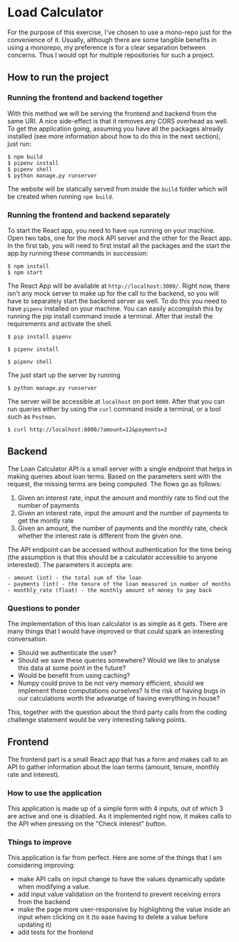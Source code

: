 # Load Calculator

For the purpose of this exercise, I've chosen to use a mono-repo just for the convenience of it. Usually, although there are some tangible benefits in using a monorepo, my preference is for a clear separation between concerns. Thus I would opt for multiple repositories for such a project.


## How to run the project

### Running the frontend and backend together
With this method we will be serving the frontend and backend from the same URI. A nice side-effect is that it removes any CORS overhead as well. To get the application going, assuming you have all the packages already installed (see more information about how to do this in the next section), just run:

```
$ npm build
$ pipenv install
$ pipenv shell
$ python manage.py runserver
```

The website will be statically served from inside the `build` folder which will be created when running `npm build`. 

### Running the frontend and backend separately
To start the React app, you need to have `npm` running on your machine. Open two tabs, one for the mock API server and the other for the React app. In the first tab, you will need to first install all the packages and the start the app by running these commands in succession:
```
$ npm install
$ npm start
``` 

The React App will be available at `http://localhost:3000/`. Right now, there isn't any mock server to make up for the call to the backend, so you will have to separately start the backend server as well. To do this you need to have `pipenv` installed on your machine. You can easily accomplish this by running the pip install command inside a terminal. After that install the requirements and activate the shell.

```
$ pip install pipenv

$ pipenv install

$ pipenv shell
``` 

The just start up the server by running

```
$ python manage.py runserver
```

The server will be accessible at `localhost` on port `8000`. 
After that you can run queries either by using the `curl` command inside a terminal, or a tool such as `Postman`.

```
$ curl http://localhost:8000/?amount=12&payments=2
```


## Backend

The Loan Calculator API is a small server with a single endpoint that helps in making queries about loan terms.
Based on the parameters sent with the request, the missing terms are being computed. The flows go as follows:

1. Given an interest rate, input the amount and monthly rate to find out the number of payments 
2. Given an interest rate, input the amount and the number of payments to get the montly rate
3. Given an amount, the number of payments and the monthly rate, check whether the interest rate is different from the given one.

The API endpoint can be accessed without authentication for the time being (the assumption is that this should be a calculator accessible to anyone interested). The parameters it accepts are:

```
- amount (int) - the total sum of the loan
- payments (int) - the tenure of the loan measured in number of months
- monthly_rate (float) - the monthly amount of money to pay back
```

### Questions to ponder

The implementation of this loan calculator is as simple as it gets. There are many things that I would have improved or that could spark an interesting conversation.


- Should we authenticate the user?
- Should we save these queries somewhere? Would we like to analyse this data at some point in the future?
- Would be benefit from using caching? 
- Numpy could prove to be not very memory efficient, should we implement those computations ourselves? Is the risk of having bugs in our calculations worth the advanatge of having everything in house?

This, together with the question about the third party calls from the coding challenge statement would be very interesting talking points. 



## Frontend

The frontend part is a small React app that has a form and makes call to an API to gather information about the loan terms (amount, tenure, monthly rate and interest).


### How to use the application

This application is made up of a simple form with 4 inputs, out of which 3 are active and one is disabled. As it implemented right now, it makes calls to the API when pressing on the "Check interest" button.

### Things to improve
This application is far from perfect. Here are some of the things that I am considering improving:
* make API calls on input change to have the values dynamically update when modifying a value.
* add input value validation on the frontend to prevent receiving errors from the backend
* make the page more user-responsive by highlighting the value inside an input when clicking on it (to ease having to delete a value before updating it) 
* add tests for the frontend
